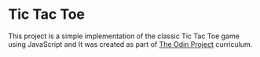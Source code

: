 # Tic Tac Toe

This project is a simple implementation of the classic Tic Tac Toe game using JavaScript and It was created as part of [The Odin Project](https://www.theodinproject.com/lessons/node-path-javascript-tic-tac-toe)
curriculum.
